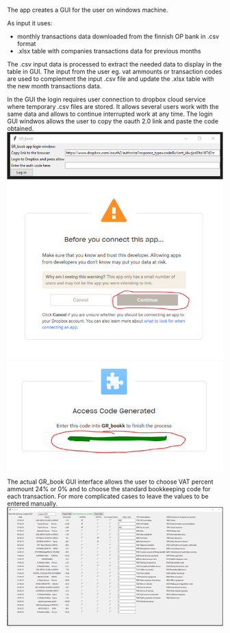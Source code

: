 The app creates a GUI for the user on windows machine.

As input it uses:
- monthly transactions data downloaded from the finnish OP bank in .csv format
- .xlsx table with companies transactions data for previous months

The .csv input data is processed to extract the needed data to display in the table in GUI. 
The input from the user eg. vat ammounts or transaction codes are used to complement the input .csv file and update the .xlsx table with the new month transactions data.

In the GUI the login requires user connection to dropbox cloud service where temporary .csv files are stored. It allows several users work with the same data and allows to continue interrupted work at any time.
The login GUI windwos allows the user to copy the oauth 2.0 link and paste the code obtained.
![Image Alt Text](./images/i1.png)
![Image Alt Text](./images/i2.PNG)
![Image Alt Text](./images/i3.PNG)

The actual GR_book GUI interface allows the user to choose VAT percent ammount 24% or 0% and to choose the standard bookkeeping code for each transaction. For more complicated cases to leave the values to be entered manually. 
![Image Alt Text](./images/i4.png)
